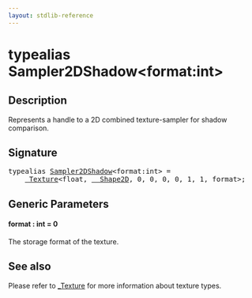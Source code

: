 ```yaml
---
layout: stdlib-reference
---
```


# typealias Sampler2DShadow\<format:int\>

## Description

Represents a handle to a 2D combined texture-sampler for shadow comparison.

## Signature

<pre>
<span class='code_keyword'>typealias</span> <a href="sampler2dshadow-089.html" class="code_type">Sampler2DShadow</a>&lt;format:<span class="code_keyword">int</span>&gt; = 
    <a href="0texture-01/index.html" class="code_type">_Texture</a>&lt;<span class="code_keyword">float</span>, <a href="0_shape2d-028/index.html" class="code_type">__Shape2D</a>, 0, 0, 0, 0, 1, 1, format&gt;;
</pre>

## Generic Parameters

####  <a id="decl-format"></a>format  : int = 0
The storage format of the texture.


## See also

Please refer to <span class='code'><a href="0texture-01/index.html" class="code_type">_Texture</a></span> for more information about texture types.


